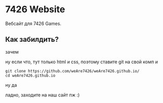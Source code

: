 # 7426 Website
Вебсайт для 7426 Games.

## Как забилдить?
зачем

ну если что, тут только html и css, поэтому ставите git на свой комп и
```
git clone https://github.com/weAre7426/weAre7426.github.io/
cd weAre7426.github.io
```

ну да

ладно, заходите на наш сайт пж :)

